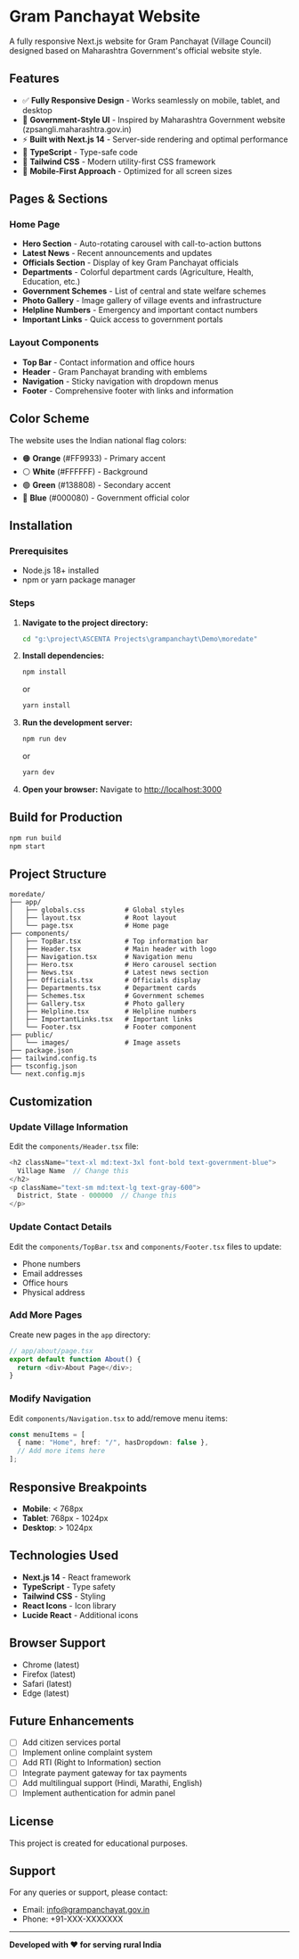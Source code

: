 # Gram Panchayat Website

A fully responsive Next.js website for Gram Panchayat (Village Council) designed based on Maharashtra Government's official website style.

## Features

- ✅ **Fully Responsive Design** - Works seamlessly on mobile, tablet, and desktop
- 🎨 **Government-Style UI** - Inspired by Maharashtra Government website (zpsangli.maharashtra.gov.in)
- ⚡ **Built with Next.js 14** - Server-side rendering and optimal performance
- 🎯 **TypeScript** - Type-safe code
- 💅 **Tailwind CSS** - Modern utility-first CSS framework
- 📱 **Mobile-First Approach** - Optimized for all screen sizes

## Pages & Sections

### Home Page

- **Hero Section** - Auto-rotating carousel with call-to-action buttons
- **Latest News** - Recent announcements and updates
- **Officials Section** - Display of key Gram Panchayat officials
- **Departments** - Colorful department cards (Agriculture, Health, Education, etc.)
- **Government Schemes** - List of central and state welfare schemes
- **Photo Gallery** - Image gallery of village events and infrastructure
- **Helpline Numbers** - Emergency and important contact numbers
- **Important Links** - Quick access to government portals

### Layout Components

- **Top Bar** - Contact information and office hours
- **Header** - Gram Panchayat branding with emblems
- **Navigation** - Sticky navigation with dropdown menus
- **Footer** - Comprehensive footer with links and information

## Color Scheme

The website uses the Indian national flag colors:

- 🟠 **Orange** (#FF9933) - Primary accent
- ⚪ **White** (#FFFFFF) - Background
- 🟢 **Green** (#138808) - Secondary accent
- 🔵 **Blue** (#000080) - Government official color

## Installation

### Prerequisites

- Node.js 18+ installed
- npm or yarn package manager

### Steps

1. **Navigate to the project directory:**

   ```bash
   cd "g:\project\ASCENTA Projects\grampanchayt\Demo\moredate"
   ```

2. **Install dependencies:**

   ```bash
   npm install
   ```

   or

   ```bash
   yarn install
   ```

3. **Run the development server:**

   ```bash
   npm run dev
   ```

   or

   ```bash
   yarn dev
   ```

4. **Open your browser:**
   Navigate to [http://localhost:3000](http://localhost:3000)

## Build for Production

```bash
npm run build
npm start
```

## Project Structure

```
moredate/
├── app/
│   ├── globals.css          # Global styles
│   ├── layout.tsx           # Root layout
│   └── page.tsx             # Home page
├── components/
│   ├── TopBar.tsx           # Top information bar
│   ├── Header.tsx           # Main header with logo
│   ├── Navigation.tsx       # Navigation menu
│   ├── Hero.tsx             # Hero carousel section
│   ├── News.tsx             # Latest news section
│   ├── Officials.tsx        # Officials display
│   ├── Departments.tsx      # Department cards
│   ├── Schemes.tsx          # Government schemes
│   ├── Gallery.tsx          # Photo gallery
│   ├── Helpline.tsx         # Helpline numbers
│   ├── ImportantLinks.tsx   # Important links
│   └── Footer.tsx           # Footer component
├── public/
│   └── images/              # Image assets
├── package.json
├── tailwind.config.ts
├── tsconfig.json
└── next.config.mjs
```

## Customization

### Update Village Information

Edit the `components/Header.tsx` file:

```typescript
<h2 className="text-xl md:text-3xl font-bold text-government-blue">
  Village Name  // Change this
</h2>
<p className="text-sm md:text-lg text-gray-600">
  District, State - 000000  // Change this
</p>
```

### Update Contact Details

Edit the `components/TopBar.tsx` and `components/Footer.tsx` files to update:

- Phone numbers
- Email addresses
- Office hours
- Physical address

### Add More Pages

Create new pages in the `app` directory:

```typescript
// app/about/page.tsx
export default function About() {
  return <div>About Page</div>;
}
```

### Modify Navigation

Edit `components/Navigation.tsx` to add/remove menu items:

```typescript
const menuItems = [
  { name: "Home", href: "/", hasDropdown: false },
  // Add more items here
];
```

## Responsive Breakpoints

- **Mobile**: < 768px
- **Tablet**: 768px - 1024px
- **Desktop**: > 1024px

## Technologies Used

- **Next.js 14** - React framework
- **TypeScript** - Type safety
- **Tailwind CSS** - Styling
- **React Icons** - Icon library
- **Lucide React** - Additional icons

## Browser Support

- Chrome (latest)
- Firefox (latest)
- Safari (latest)
- Edge (latest)

## Future Enhancements

- [ ] Add citizen services portal
- [ ] Implement online complaint system
- [ ] Add RTI (Right to Information) section
- [ ] Integrate payment gateway for tax payments
- [ ] Add multilingual support (Hindi, Marathi, English)
- [ ] Implement authentication for admin panel

## License

This project is created for educational purposes.

## Support

For any queries or support, please contact:

- Email: info@grampanchayat.gov.in
- Phone: +91-XXX-XXXXXXX

---

**Developed with ❤️ for serving rural India**
